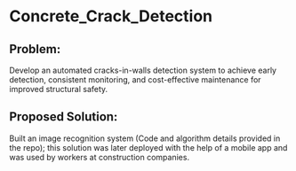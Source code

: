 # Concrete_Crack_Detection

## Problem:

Develop an automated cracks-in-walls detection system to achieve early detection, consistent monitoring, and cost-effective maintenance for improved structural safety.

## Proposed Solution:

Built an image recognition system (Code and algorithm details provided in the repo); this solution was later deployed with the help of a mobile app and was used by workers at construction companies.

